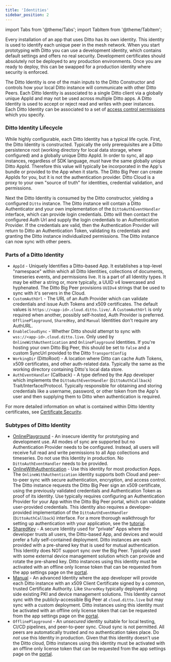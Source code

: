 ```yaml
---
title: 'Identities'
sidebar_position: 2
---
```


import Tabs from '@theme/Tabs';
import TabItem from '@theme/TabItem';

Every installation of an app that uses Ditto has its own identity. This identity
is used to identify each unique peer in the mesh network. When you start
prototyping with Ditto you can use a development identity, which contains
default settings and offers no real security. Development certificates should
absolutely not be deployed to any production environments. Once you are ready to
deploy, this can be swapped for a production identity where security is
enforced.

The Ditto Identity is one of the main inputs to the Ditto Constructor and
controls how your local Ditto instance will communicate with other Ditto Peers.
Each Ditto Identity is associated to a single Ditto client via a globally unique
AppId and may not be used across multiple Ditto apps. A Ditto Identity is used to accept or reject read and writes with peer instances. Each Ditto Identity can be associated to a set of [access control permissions](/security/designing-permissions) 
which you specify.


### Ditto Identity Lifecycle

While highly configurable, each Ditto Identity has a typical life cycle. First, the Ditto Identity is constructed. Typically the only prerequisites are a Ditto persistence root (working directory for local data storage, where configured) and a globally unique Ditto AppId. In order to sync, all app instances, regardless of SDK language, *must* have the same globally unique Ditto AppId. Therefore this value will typically be incorporated in the App's bundle or provided to the App when it starts. The Ditto Big Peer can create AppIds for you, but it is not the authentication provider. Ditto Cloud is a proxy to your own "source of truth" for identities, credential validation, and permissions.

Next the Ditto Identity is consumed by the Ditto constructor, yielding a configured `Ditto` instance. The Ditto instance will contain a Ditto Authenticator and your own implementation of the `DittoAuthEventHandler` interface, which can provide login credentials. Ditto will then contact the configured Auth Url and supply the login credentials to an Authentication Provider. If the credentials are valid, then the Authentication Provider will return to Ditto an Authentication Token, validating its credentials and granting the Ditto instance individualized permissions. The Ditto instance can now sync with other peers.

### Parts of a Ditto Identity

* `AppId` - Uniquely Identifies a Ditto-based App. It establishes a top-level "namespace" within which all Ditto Identities, collections of documents, timeseries events, and permissions live. It is a part of all Identity types. It may be either a string or, more typically, a UUID v4 lowercased and hyphenated. The Ditto Big Peer provisions `UUIDv4` strings that be used to sync with it's servers in the Cloud.
* `CustomAuthUrl` - The URL of an Auth Provider which can validate credentials and issue Auth Tokens and x509 certificates. The default values is `https://<app-id>.cloud.ditto.live/`. A `CustomAuthUrl` is only required when another, possibly self-hosted, Auth Provider is preferred. `OfflinePlayground`, `SharedKey`, and `Manual` Identities don't require any AuthURL.
* `EnableCloudSync` - Whether Ditto should attempt to sync with `wss://<app-id>.cloud.ditto.live`. Only used by `OnlineWithAuthentication` and `OnlinePlayground` Identities. If you're hosting your own Ditto Big Peer, this should be set to `false` and a custom SyncUrl provided to the Ditto `TransportConfig`
* `WorkingDir` (DittoRoot) - A location where Ditto can cache Auth Tokens, x509 certificates, and other auth-related data. Typically the same as the working directory containing Ditto's local data store.
* `AuthEventHandler` (Callback) - A type defined by the App developer which implements the `DittoAuthEventHandler` (`DittoAuthCallback`) Trait/Interface/Protocol. Typically responsible for obtaining and storing credentials like a username, password, or other token from the App's user and then supplying them to Ditto when authentication is required.

For more detailed information on what is contained within Ditto Identity certificates, see [Certificate Security](/how-it-works/certificate-security).

### Subtypes of Ditto Identity

* [OnlinePlayground](/concepts/online-playground) - An insecure identity for prototyping and development use. All modes of sync are supported but no Authentication Provider needs to be configured. Instead, all users will receive full read and write permissions to all App collections and timeseries. Do not use this Identity in production. No `DittoAuthEventHandler` needs to be provided.
* [OnlineWithAuthentication](/security/online-with-authentication/overview) - Use this identity for most production Apps. The `OnlineWithAuthentication` identity supports both Cloud and peer-to-peer sync with secure authentication, encryption, and access control.  The Ditto instance requests the Ditto Big Peer sign an x509 certificate, using the previously validated credentials and Authentication Token as proof of its identity. Use typically requires configuring an Authentication Provider for your App within the Ditto Big Peer portal, which can validate user-provided credentials. This identity also requires a developer-provided implementation of the `DittoAuthEventHandler` (`DittoAuthCallback`) interface. For a more thorough walkthrough for setting up authentication with your application, see the [tutorial](/tutorials/authentication/intro).  
* [SharedKey](/security/shared-key) - A secure Identity used for "private" Apps where the developer trusts all users, the Ditto-based App, and devices and would prefer a fully self-contained deployment. Ditto instances are each provided with a pre-shared key that is used for mutual authentication. This Identity does NOT support sync over the Big Peer. Typically used with some external device management solution which can provide and rotate the pre-shared key. Ditto instances using this identity must be activated with an offline only license token that can be requested from the app settings page on the [portal](https://portal.ditto.live).
* [Manual](/how-it-works/certificate-security) - An advanced Identity where the app developer will provide each Ditto instance with an x509 Client Certificate signed by a common, trusted Certificate Authority. Like `SharedKey` typically deployed along side existing PKI and device management solutions. This Identity cannot sync with the publicly-accessible Big Peer at `cloud.ditto.live` but may sync with a custom deployment. Ditto instances using this identity must be activated with an offline only license token that can be requested from the app settings page on the [portal](https://portal.ditto.live).
* `OfflinePlayground` - An *unsecured* identity suitable for local testing, CI/CD pipelines, and peer-to-peer sync. Cloud sync is not permitted. All peers are automatically trusted and no authentication takes place. Do *not* use this Identity in production. Given that this identity doesn't use the Ditto cloud, Ditto instances using this identity must be activated with an offline only license token that can be requested from the app settings page on the [portal](https://portal.ditto.live).

